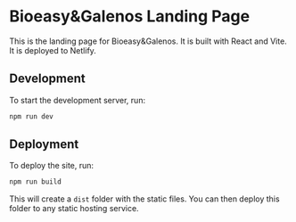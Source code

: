 # Bioeasy&Galenos Landing Page

This is the landing page for Bioeasy&Galenos. It is built with React and Vite. It is deployed to Netlify.

## Development

To start the development server, run:

```bash
npm run dev
```

## Deployment

To deploy the site, run:

```bash
npm run build
```

This will create a `dist` folder with the static files. You can then deploy this folder to any static hosting service.
